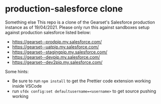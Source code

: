 # production-salesforce clone
Something else
This repo is a clone of the Gearset's Salesforce production instance as of 19/04/2021.
Please only run this against sandboxes setup against production salesforce listed below:
 - https://gearset--prodpip.my.salesforce.com/
 - https://gearset--uatpip.my.salesforce.com/
 - https://gearset--stagingpip.my.salesforce.com/
 - https://gearset--devpip.my.salesforce.com/
 - https://gearset--dev2pip.my.salesforce.com/

Some hints:     

 - Be sure to run `npm install` to get the Prettier code extension working inside VSCode
 - run `sfdx config:set defaultusername=<username>` to get source pushing working

